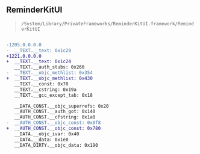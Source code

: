## ReminderKitUI

> `/System/Library/PrivateFrameworks/ReminderKitUI.framework/ReminderKitUI`

```diff

-1205.0.0.0.0
-  __TEXT.__text: 0x1c20
+1221.0.0.0.0
+  __TEXT.__text: 0x1c24
   __TEXT.__auth_stubs: 0x260
-  __TEXT.__objc_methlist: 0x354
+  __TEXT.__objc_methlist: 0x430
   __TEXT.__const: 0x70
   __TEXT.__cstring: 0x19a
   __TEXT.__gcc_except_tab: 0x18

   __DATA_CONST.__objc_superrefs: 0x20
   __AUTH_CONST.__auth_got: 0x140
   __AUTH_CONST.__cfstring: 0x1a0
-  __AUTH_CONST.__objc_const: 0x8f8
+  __AUTH_CONST.__objc_const: 0x780
   __DATA.__objc_ivar: 0x40
   __DATA.__data: 0x1e0
   __DATA_DIRTY.__objc_data: 0x190

```
